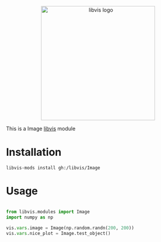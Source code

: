 
<div align="center">
    <img width="312px" alt="libvis logo" src="http://webvis.dev/logo.png"/>
</div>

This is a Image [libvis](http://libvis.dev) module

# Installation

`libvis-mods install gh:/libvis/Image`

# Usage

```python

from libvis.modules import Image
import numpy as np

vis.vars.image = Image(np.random.randn(200, 200))
vis.vars.nice_plot = Image.test_object()

```

